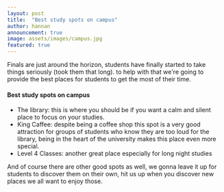 ```yaml
---
layout: post
title:  "Best study spots on campus"
author: hannan
announcement: true
image: assets/images/campus.jpg
featured: true
---
```

<p>Finals are just around the horizon, students have finally started to take things seriously (took them that long).  
to help with that we're going to provide the best places for students to get the most of their time.</p>

#### Best study spots on campus
- The library: this is where you should be if you want a calm and silent place to focus on your studies.  
- King Caffee: despite being a coffee shop this spot is a very good attraction for groups of students who know they are too loud for the library, being in the heart of the university makes this place even more special.
- Level 4 Classes: another great place especially for long night studies 

<p>And of course there are other good spots as well, we gonna leave it up for students to discover them on their own, hit us up when you discover new places we all want to enjoy those.</p>
